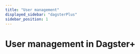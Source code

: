 ```yaml
---
title: "User management"
displayed_sidebar: "dagsterPlus"
sidebar_position: 1
---
```


# User management in Dagster+